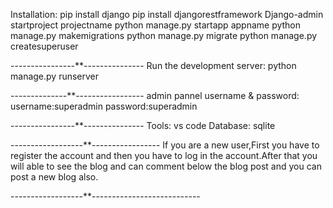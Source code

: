 Installation:
pip install django
pip install djangorestframework
Django-admin startproject projectname
python manage.py startapp appname
python manage.py makemigrations
python manage.py migrate
python manage.py createsuperuser

----------------**---------------
Run the development server:
python manage.py runserver

--------------**-----------------
admin pannel username & password:
username:superadmin
password:superadmin

----------------**---------------
Tools:
vs code 
Database:
sqlite

------------------**-----------------
If you are a new user,First you have to register the account and then you have to log in the account.After that you will able to see the blog and can comment below
the blog post and you can post a new blog also. 


------------------**---------------------------





